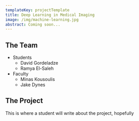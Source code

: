 ```yaml
---
templateKey: projectTemplate
title: Deep Learning in Medical Imaging
image: /img/machine-learning.jpg
abstract: Coming soon...
---
```

## The Team

* Students
  * David Gordeladze
  * Ramya El-Saleh
* Faculty
  * Minas Kousoulis
  * Jake Dynes



## The Project

This is where a student will write about the project, hopefully
